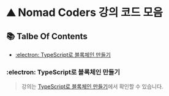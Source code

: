 # :mountain: Nomad Coders 강의 코드 모음


## :books: Talbe Of Contents

* [:electron: TypeScript로 블록체인 만들기](#electron-typescript로-블록체인-만들기)

### :electron: TypeScript로 블록체인 만들기

> 강의는 [TypeScript로 블록체인 만들기](https://nomadcoders.co/typescript-for-beginners)에서 확인할 수 있습니다.